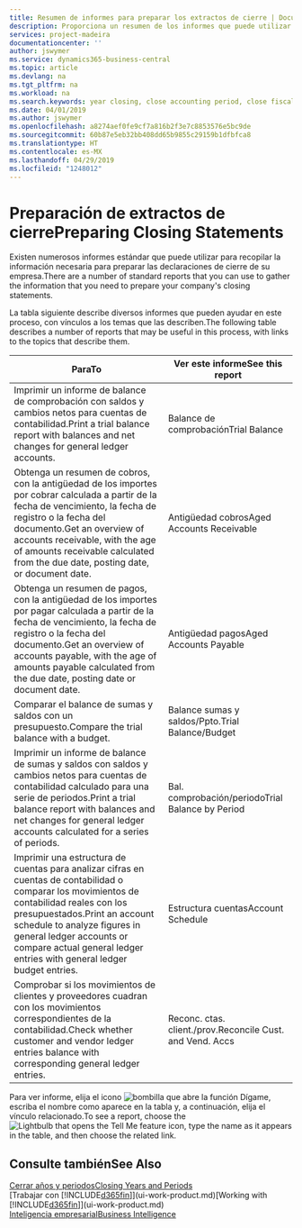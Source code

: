 ```yaml
---
title: Resumen de informes para preparar los extractos de cierre | Documentos de Microsoft
description: Proporciona un resumen de los informes que puede utilizar para recopilar la información necesaria para preparar los extractos de cierre de su empresa cuando cierre el ejercicio.
services: project-madeira
documentationcenter: ''
author: jswymer
ms.service: dynamics365-business-central
ms.topic: article
ms.devlang: na
ms.tgt_pltfrm: na
ms.workload: na
ms.search.keywords: year closing, close accounting period, close fiscal year, aging, creditor payments, vendor payments, assets, liabilities, equity, analysis, reporting, financial report, business intelligence, BI, Power Bi, KPI
ms.date: 04/01/2019
ms.author: jswymer
ms.openlocfilehash: a8274aef0fe9cf7a816b2f3e7c8853576e5bc9de
ms.sourcegitcommit: 60b87e5eb32bb408dd65b9855c29159b1dfbfca8
ms.translationtype: HT
ms.contentlocale: es-MX
ms.lasthandoff: 04/29/2019
ms.locfileid: "1248012"
---
```

# <a name="preparing-closing-statements"></a><span data-ttu-id="c3720-103">Preparación de extractos de cierre</span><span class="sxs-lookup"><span data-stu-id="c3720-103">Preparing Closing Statements</span></span>
<span data-ttu-id="c3720-104">Existen numerosos informes estándar que puede utilizar para recopilar la información necesaria para preparar las declaraciones de cierre de su empresa.</span><span class="sxs-lookup"><span data-stu-id="c3720-104">There are a number of standard reports that you can use to gather the information that you need to prepare your company's closing statements.</span></span>

<span data-ttu-id="c3720-105">La tabla siguiente describe diversos informes que pueden ayudar en este proceso, con vínculos a los temas que las describen.</span><span class="sxs-lookup"><span data-stu-id="c3720-105">The following table describes a number of reports that may be useful in this process, with links to the topics that describe them.</span></span>

| <span data-ttu-id="c3720-106">Para</span><span class="sxs-lookup"><span data-stu-id="c3720-106">To</span></span> | <span data-ttu-id="c3720-107">Ver este informe</span><span class="sxs-lookup"><span data-stu-id="c3720-107">See this report</span></span> |
| --- | --- |
| <span data-ttu-id="c3720-108">Imprimir un informe de balance de comprobación con saldos y cambios netos para cuentas de contabilidad.</span><span class="sxs-lookup"><span data-stu-id="c3720-108">Print a trial balance report with balances and net changes for general ledger accounts.</span></span> |<span data-ttu-id="c3720-109">Balance de comprobación</span><span class="sxs-lookup"><span data-stu-id="c3720-109">Trial Balance</span></span> |
| <span data-ttu-id="c3720-110">Obtenga un resumen de cobros, con la antigüedad de los importes por cobrar calculada a partir de la fecha de vencimiento, la fecha de registro o la fecha del documento.</span><span class="sxs-lookup"><span data-stu-id="c3720-110">Get an overview of accounts receivable, with the age of amounts receivable calculated from the due date, posting date, or document date.</span></span> |<span data-ttu-id="c3720-111">Antigüedad cobros</span><span class="sxs-lookup"><span data-stu-id="c3720-111">Aged Accounts Receivable</span></span> |
| <span data-ttu-id="c3720-112">Obtenga un resumen de pagos, con la antigüedad de los importes por pagar calculada a partir de la fecha de vencimiento, la fecha de registro o la fecha del documento.</span><span class="sxs-lookup"><span data-stu-id="c3720-112">Get an overview of accounts payable, with the age of amounts payable calculated from the due date, posting date or document date.</span></span> |<span data-ttu-id="c3720-113">Antigüedad pagos</span><span class="sxs-lookup"><span data-stu-id="c3720-113">Aged Accounts Payable</span></span> |
| <span data-ttu-id="c3720-114">Comparar el balance de sumas y saldos con un presupuesto.</span><span class="sxs-lookup"><span data-stu-id="c3720-114">Compare the trial balance with a budget.</span></span> |<span data-ttu-id="c3720-115">Balance sumas y saldos/Ppto.</span><span class="sxs-lookup"><span data-stu-id="c3720-115">Trial Balance/Budget</span></span> |
| <span data-ttu-id="c3720-116">Imprimir un informe de balance de sumas y saldos con saldos y cambios netos para cuentas de contabilidad calculado para una serie de periodos.</span><span class="sxs-lookup"><span data-stu-id="c3720-116">Print a trial balance report with balances and net changes for general ledger accounts calculated for a series of periods.</span></span> |<span data-ttu-id="c3720-117">Bal. comprobación/periodo</span><span class="sxs-lookup"><span data-stu-id="c3720-117">Trial Balance by Period</span></span> |
| <span data-ttu-id="c3720-118">Imprimir una estructura de cuentas para analizar cifras en cuentas de contabilidad o comparar los movimientos de contabilidad reales con los presupuestados.</span><span class="sxs-lookup"><span data-stu-id="c3720-118">Print an account schedule to analyze figures in general ledger accounts or compare actual general ledger entries with general ledger budget entries.</span></span> |<span data-ttu-id="c3720-119">Estructura cuentas</span><span class="sxs-lookup"><span data-stu-id="c3720-119">Account Schedule</span></span> |
| <span data-ttu-id="c3720-120">Comprobar si los movimientos de clientes y proveedores cuadran con los movimientos correspondientes de la contabilidad.</span><span class="sxs-lookup"><span data-stu-id="c3720-120">Check whether customer and vendor ledger entries balance with corresponding general ledger entries.</span></span> |<span data-ttu-id="c3720-121">Reconc. ctas. client./prov.</span><span class="sxs-lookup"><span data-stu-id="c3720-121">Reconcile Cust. and Vend. Accs</span></span> |

<span data-ttu-id="c3720-122">Para ver informe, elija el icono ![bombilla que abre la función Dígame](media/ui-search/search_small.png "Dígame que desea hacer"), escriba el nombre como aparece en la tabla y, a continuación, elija el vínculo relacionado.</span><span class="sxs-lookup"><span data-stu-id="c3720-122">To see a report, choose the ![Lightbulb that opens the Tell Me feature](media/ui-search/search_small.png "Tell me what you want to do") icon, type the name as it appears in the table, and then choose the related link.</span></span>

## <a name="see-also"></a><span data-ttu-id="c3720-123">Consulte también</span><span class="sxs-lookup"><span data-stu-id="c3720-123">See Also</span></span>
[<span data-ttu-id="c3720-124">Cerrar años y periodos</span><span class="sxs-lookup"><span data-stu-id="c3720-124">Closing Years and Periods</span></span>](year-close-years-periods.md)  
<span data-ttu-id="c3720-125">[Trabajar con [!INCLUDE[d365fin](includes/d365fin_md.md)]](ui-work-product.md)</span><span class="sxs-lookup"><span data-stu-id="c3720-125">[Working with [!INCLUDE[d365fin](includes/d365fin_md.md)]](ui-work-product.md)</span></span>  
[<span data-ttu-id="c3720-126">Inteligencia empresarial</span><span class="sxs-lookup"><span data-stu-id="c3720-126">Business Intelligence</span></span>](bi.md)
